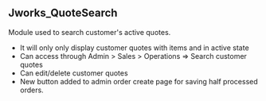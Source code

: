 ## Jworks_QuoteSearch
Module used to search customer's active quotes.

* It will only only display customer quotes with items and in active state
* Can access through Admin > Sales > Operations => Search customer quotes
* Can edit/delete customer quotes
* New button added to admin order create page for saving half processed orders.